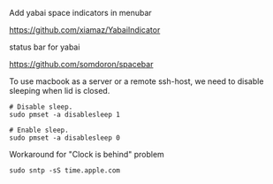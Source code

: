 

Add yabai space indicators in menubar

https://github.com/xiamaz/YabaiIndicator


status bar for yabai

https://github.com/somdoron/spacebar

To use macbook as a server or a remote ssh-host, we need to disable sleeping
when lid is closed.

```
# Disable sleep.
sudo pmset -a disablesleep 1

# Enable sleep.
sudo pmset -a disablesleep 0
```

Workaround for "Clock is behind" problem

```
sudo sntp -sS time.apple.com
```
